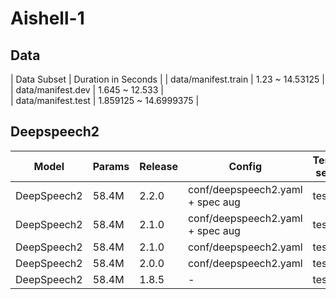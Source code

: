 # Aishell-1

## Data
| Data Subset | Duration in Seconds |
| data/manifest.train |  1.23 ~ 14.53125 |
| data/manifest.dev  | 1.645 ~ 12.533 |  
| data/manifest.test | 1.859125 ~ 14.6999375 |

## Deepspeech2

| Model | Params | Release | Config | Test set | Loss | CER |  
| --- | --- | --- | --- | --- | --- | --- |  
| DeepSpeech2 | 58.4M | 2.2.0 | conf/deepspeech2.yaml + spec aug | test | 5.71956205368042 | 0.064287 |  
| DeepSpeech2 | 58.4M | 2.1.0 | conf/deepspeech2.yaml + spec aug | test | 7.483316898345947 | 0.077860 |  
| DeepSpeech2 | 58.4M | 2.1.0 | conf/deepspeech2.yaml | test | 7.299022197723389 | 0.078671 |
| DeepSpeech2 | 58.4M | 2.0.0 | conf/deepspeech2.yaml | test | - | 0.078977 |  
| DeepSpeech2 | 58.4M | 1.8.5 | - | test | - | 0.080447 |  
